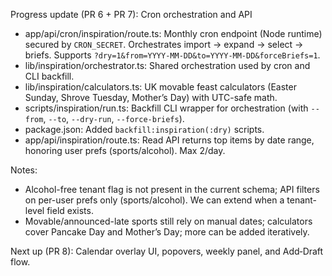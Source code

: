 Progress update (PR 6 + PR 7): Cron orchestration and API

- app/api/cron/inspiration/route.ts: Monthly cron endpoint (Node runtime) secured by `CRON_SECRET`. Orchestrates import → expand → select → briefs. Supports `?dry=1&from=YYYY-MM-DD&to=YYYY-MM-DD&forceBriefs=1`.
- lib/inspiration/orchestrator.ts: Shared orchestration used by cron and CLI backfill.
- lib/inspiration/calculators.ts: UK movable feast calculators (Easter Sunday, Shrove Tuesday, Mother’s Day) with UTC-safe math.
- scripts/inspiration/run.ts: Backfill CLI wrapper for orchestration (with `--from`, `--to`, `--dry-run`, `--force-briefs`).
- package.json: Added `backfill:inspiration(:dry)` scripts.
- app/api/inspiration/route.ts: Read API returns top items by date range, honoring user prefs (sports/alcohol). Max 2/day.

Notes:
- Alcohol-free tenant flag is not present in the current schema; API filters on per-user prefs only (sports/alcohol). We can extend when a tenant-level field exists.
- Movable/announced-late sports still rely on manual dates; calculators cover Pancake Day and Mother’s Day; more can be added iteratively.

Next up (PR 8): Calendar overlay UI, popovers, weekly panel, and Add‑Draft flow.
